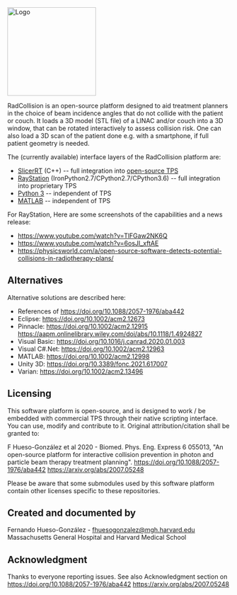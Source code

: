 [//]: # (RadCollision)

<img src="logo.svg" alt="Logo" width="200"/>

RadCollision is an open-source platform designed to aid treatment planners in the choice of beam incidence angles that do not collide with the patient or couch.
It loads a 3D model (STL file) of a LINAC and/or couch into a 3D window, that can be rotated interactively to assess collision risk. One can also load a 3D scan of the patient done e.g. with a smartphone, if full patient geometry is needed.

The (currently available) interface layers of the RadCollision platform are:
* <a href="https://github.com/SlicerRt/SlicerRT">SlicerRT</a> (C++) -- full integration into <a href="https://labs.cs.queensu.ca/perklab/wp-content/uploads/sites/3/2024/02/Suriyakumar2017a.pdf">open-source TPS</a>
* <a href="RayStation">RayStation</a> (IronPython2.7/CPython2.7/CPython3.6) -- full integration into proprietary TPS
* <a href="Python3">Python 3</a> -- independent of TPS
* <a href="https://github.com/jlhue/rad-collision-matlab/">MATLAB</a> -- independent of TPS

For RayStation, Here are some screenshots of the capabilities and a news release:
* https://www.youtube.com/watch?v=TlFGaw2NK6Q
* https://www.youtube.com/watch?v=6osJI_xftAE
* https://physicsworld.com/a/open-source-software-detects-potential-collisions-in-radiotherapy-plans/

Alternatives
------------

Alternative solutions are described here:
* References of https://doi.org/10.1088/2057-1976/aba442
* Eclipse: https://doi.org/10.1002/acm2.12673
* Pinnacle: https://doi.org/10.1002/acm2.12915 https://aapm.onlinelibrary.wiley.com/doi/abs/10.1118/1.4924827
* Visual Basic: https://doi.org/10.1016/j.canrad.2020.01.003
* Visual C#.Net: https://doi.org/10.1002/acm2.12963
* MATLAB: https://doi.org/10.1002/acm2.12998
* Unity 3D: https://doi.org/10.3389/fonc.2021.617007
* Varian: https://doi.org/10.1002/acm2.13496

Licensing
---------

This software platform is open-source, and is designed to work / be embedded with commercial TPS through their native scripting interface. You can use, modify and contribute to it. Original attribution/citation shall be granted to:

F Hueso-González et al 2020 - Biomed. Phys. Eng. Express 6 055013, "An open-source platform for interactive collision prevention in photon and particle beam therapy treatment planning". https://doi.org/10.1088/2057-1976/aba442 https://arxiv.org/abs/2007.05248

Please be aware that some submodules used by this software platform contain other licenses specific to these repositories.

Created and documented by
-------------------------

Fernando Hueso-González - fhuesogonzalez@mgh.harvard.edu
Massachusetts General Hospital and Harvard Medical School

Acknowledgment
--------------

Thanks to everyone reporting issues. See also Acknowledgment section on https://doi.org/10.1088/2057-1976/aba442 https://arxiv.org/abs/2007.05248
